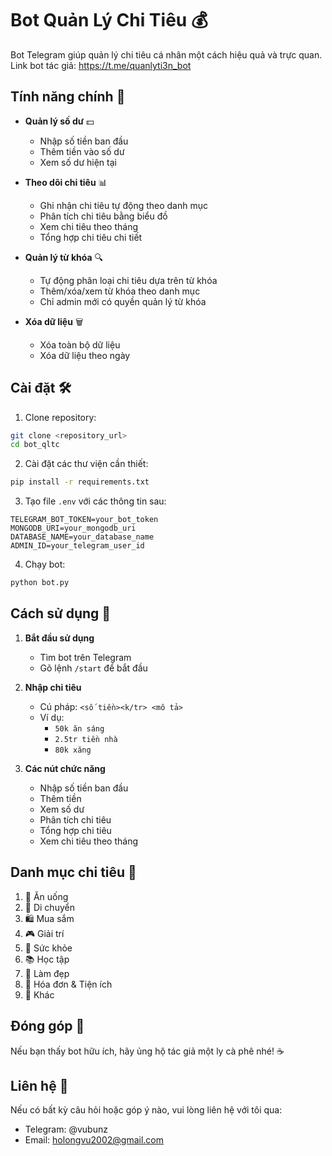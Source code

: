 # Bot Quản Lý Chi Tiêu 💰

Bot Telegram giúp quản lý chi tiêu cá nhân một cách hiệu quả và trực quan.
Link bot tác giả: https://t.me/quanlyti3n_bot

## Tính năng chính 🌟

- **Quản lý số dư** 💵

  - Nhập số tiền ban đầu
  - Thêm tiền vào số dư
  - Xem số dư hiện tại

- **Theo dõi chi tiêu** 📊

  - Ghi nhận chi tiêu tự động theo danh mục
  - Phân tích chi tiêu bằng biểu đồ
  - Xem chi tiêu theo tháng
  - Tổng hợp chi tiêu chi tiết

- **Quản lý từ khóa** 🔍

  - Tự động phân loại chi tiêu dựa trên từ khóa
  - Thêm/xóa/xem từ khóa theo danh mục
  - Chỉ admin mới có quyền quản lý từ khóa

- **Xóa dữ liệu** 🗑️
  - Xóa toàn bộ dữ liệu
  - Xóa dữ liệu theo ngày

## Cài đặt 🛠️

1. Clone repository:

```bash
git clone <repository_url>
cd bot_qltc
```

2. Cài đặt các thư viện cần thiết:

```bash
pip install -r requirements.txt
```

3. Tạo file `.env` với các thông tin sau:

```
TELEGRAM_BOT_TOKEN=your_bot_token
MONGODB_URI=your_mongodb_uri
DATABASE_NAME=your_database_name
ADMIN_ID=your_telegram_user_id
```

4. Chạy bot:

```bash
python bot.py
```

## Cách sử dụng 📱

1. **Bắt đầu sử dụng**

   - Tìm bot trên Telegram
   - Gõ lệnh `/start` để bắt đầu

2. **Nhập chi tiêu**

   - Cú pháp: `<số tiền><k/tr> <mô tả>`
   - Ví dụ:
     - `50k ăn sáng`
     - `2.5tr tiền nhà`
     - `80k xăng`

3. **Các nút chức năng**
   - Nhập số tiền ban đầu
   - Thêm tiền
   - Xem số dư
   - Phân tích chi tiêu
   - Tổng hợp chi tiêu
   - Xem chi tiêu theo tháng

## Danh mục chi tiêu 📑

1. 🍴 Ăn uống
2. 🚗 Di chuyển
3. 🛍️ Mua sắm
4. 🎮 Giải trí
5. 💪 Sức khỏe
6. 📚 Học tập
7. 💅 Làm đẹp
8. 📝 Hóa đơn & Tiện ích
9. 📌 Khác

## Đóng góp 🤝

Nếu bạn thấy bot hữu ích, hãy ủng hộ tác giả một ly cà phê nhé! ☕️

## Liên hệ 📧

Nếu có bất kỳ câu hỏi hoặc góp ý nào, vui lòng liên hệ với tôi qua:

- Telegram: @vubunz
- Email: holongvu2002@gmail.com
